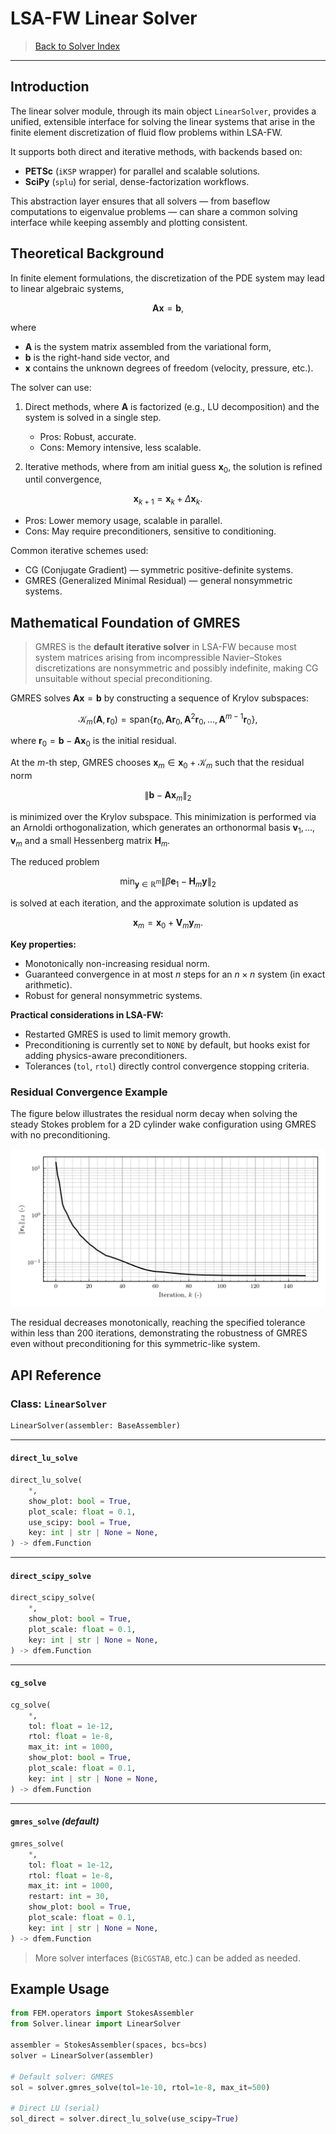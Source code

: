 # LSA-FW Linear Solver

> [Back to Solver Index](solver.md)

---

## Introduction

The linear solver module, through its main object `LinearSolver`, provides a unified, extensible interface for solving the linear systems that arise in the finite element discretization of fluid flow problems within LSA-FW.

It supports both direct and iterative methods, with backends based on:

* **PETSc** (`iKSP` wrapper) for parallel and scalable solutions.
* **SciPy** (`splu`) for serial, dense-factorization workflows.

This abstraction layer ensures that all solvers — from baseflow computations to eigenvalue problems — can share a common solving interface while keeping assembly and plotting consistent.

## Theoretical Background

In finite element formulations, the discretization of the PDE system may lead to linear algebraic systems,

$$
\mathbf{A} \mathbf{x} = \mathbf{b},
$$

where

* $\mathbf{A}$ is the system matrix assembled from the variational form,
* $\mathbf{b}$ is the right-hand side vector, and
* $\mathbf{x}$ contains the unknown degrees of freedom (velocity, pressure, etc.).

The solver can use:

1. Direct methods, where $\mathbf{A}$ is factorized (e.g., LU decomposition) and the system is solved in a single step.

    - Pros: Robust, accurate.
    - Cons: Memory intensive, less scalable.

2. Iterative methods, where from am initial guess $\mathbf{x}_0$, the solution is refined until convergence,

$$
\mathbf{x}_{k+1} = \mathbf{x}_k + \Delta\mathbf{x}_k.
$$

   - Pros: Lower memory usage, scalable in parallel.
   - Cons: May require preconditioners, sensitive to conditioning.

Common iterative schemes used:

* CG (Conjugate Gradient) — symmetric positive-definite systems.
* GMRES (Generalized Minimal Residual) — general nonsymmetric systems.

## Mathematical Foundation of GMRES

> GMRES is the **default iterative solver** in LSA-FW because most system matrices arising from incompressible Navier–Stokes discretizations are nonsymmetric and possibly indefinite, making CG unsuitable without special preconditioning.

GMRES solves $\mathbf{A} \mathbf{x} = \mathbf{b}$ by constructing a sequence of Krylov subspaces:

$$
\mathcal{K}_m(\mathbf{A}, \mathbf{r}_0) = \text{span}\{\mathbf{r}_0, \mathbf{A} \mathbf{r}_0, \mathbf{A}^2 \mathbf{r}_0, \dots, \mathbf{A}^{m-1} \mathbf{r}_0\},
$$

where $\mathbf{r}_0 = \mathbf{b} - \mathbf{A} \mathbf{x}_0$ is the initial residual.

At the $m$-th step, GMRES chooses $\mathbf{x}_m \in \mathbf{x}_0 + \mathcal{K}_m$ such that the residual norm

$$
\|\mathbf{b} - \mathbf{A} \mathbf{x}_m\|_2
$$

is minimized over the Krylov subspace.
This minimization is performed via an Arnoldi orthogonalization, which generates an orthonormal basis ${\mathbf{v}_1, \dots, \mathbf{v}_m}$ and a small Hessenberg matrix $\mathbf{H}_m$.

The reduced problem

$$
\min_{\mathbf{y} \in \mathbb{R}^m} \| \beta \mathbf{e}_1 - \mathbf{H}_m \mathbf{y} \|_2
$$

is solved at each iteration, and the approximate solution is updated as

$$
\mathbf{x}_m = \mathbf{x}_0 + \mathbf{V}_m \mathbf{y}_m.
$$

**Key properties:**

* Monotonically non-increasing residual norm.
* Guaranteed convergence in at most $n$ steps for an $n\times n$ system (in exact arithmetic).
* Robust for general nonsymmetric systems.

**Practical considerations in LSA-FW:**

* Restarted GMRES is used to limit memory growth.
* Preconditioning is currently set to `NONE` by default, but hooks exist for adding physics-aware preconditioners.
* Tolerances (`tol`, `rtol`) directly control convergence stopping criteria.

### Residual Convergence Example

The figure below illustrates the residual norm decay when solving the steady Stokes problem for a 2D cylinder wake configuration using GMRES with no preconditioning.

![GMRES Residual Convergence](assets/solver_linear-ksp_residuals.png)

The residual decreases monotonically, reaching the specified tolerance within less than 200 iterations, demonstrating the robustness of GMRES even without preconditioning for this symmetric-like system.

## API Reference

### Class: `LinearSolver`

```python
LinearSolver(assembler: BaseAssembler)
```

---

#### `direct_lu_solve`

```python
direct_lu_solve(
    *,
    show_plot: bool = True,
    plot_scale: float = 0.1,
    use_scipy: bool = True,
    key: int | str | None = None,
) -> dfem.Function
```

---

#### `direct_scipy_solve`

```python
direct_scipy_solve(
    *,
    show_plot: bool = True,
    plot_scale: float = 0.1,
    key: int | str | None = None,
) -> dfem.Function
```

---

#### `cg_solve`

```python
cg_solve(
    *,
    tol: float = 1e-12,
    rtol: float = 1e-8,
    max_it: int = 1000,
    show_plot: bool = True,
    plot_scale: float = 0.1,
    key: int | str | None = None,
) -> dfem.Function
```

---

#### `gmres_solve` *(default)*

```python
gmres_solve(
    *,
    tol: float = 1e-12,
    rtol: float = 1e-8,
    max_it: int = 1000,
    restart: int = 30,
    show_plot: bool = True,
    plot_scale: float = 0.1,
    key: int | str | None = None,
) -> dfem.Function
```

> More solver interfaces (`BiCGSTAB`, etc.) can be added as needed.

## Example Usage

```python
from FEM.operators import StokesAssembler
from Solver.linear import LinearSolver

assembler = StokesAssembler(spaces, bcs=bcs)
solver = LinearSolver(assembler)

# Default solver: GMRES
sol = solver.gmres_solve(tol=1e-10, rtol=1e-8, max_it=500)

# Direct LU (serial)
sol_direct = solver.direct_lu_solve(use_scipy=True)
```
